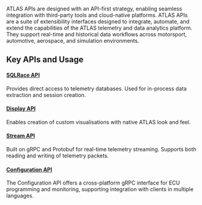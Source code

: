 ATLAS APIs are designed with an API-first strategy, enabling seamless integration with third-party tools and cloud-native platforms. ATLAS APIs are a suite of extensibility interfaces designed to integrate, automate, and extend the capabilities of the ATLAS telemetry and data analytics platform. They support real-time and historical data workflows across motorsport, automotive, aerospace, and simulation environments.

## Key APIs and Usage

#### [SQLRace API](../developer-resources/atlas/sql-race/index.md)

Provides direct access to telemetry databases. Used for in-process data extraction and session creation.

#### [Display API](../developer-resources/atlas/display-api/index.md)

Enables creation of custom visualisations with native ATLAS look and feel.

#### [Stream API](../developer-resources/secu4/stream_api/index.md)

Built on gRPC and Protobuf for real-time telemetry streaming. Supports both reading and writing of telemetry packets.

#### [Configuration API](../../developer-resources/secu4/configuration_api/index.md)

The Configuration API offers a cross-platform gRPC interface for ECU programming and monitoring, supporting integration with clients in multiple languages.